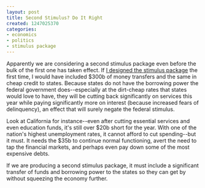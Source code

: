 ```yaml
---
layout: post
title: Second Stimulus? Do It Right
created: 1247025370
categories:
- economics
- politics
- stimulus package
---
```

Apparently we are considering a second stimulus package even before the bulk of the first one has taken effect. If <a href="http://dailycow.org/node/540">I designed the stimulus package</a> the first time, I would have included $300b of money transfers and the same in cheap credit to states. Because states do not have the borrowing power the federal government does--especially at the dirt-cheap rates that states would love to have, they will be cutting back significantly on services this year while paying significantly more on interest (because increased fears of delinquency), an effect that will surely negate the federal stimulus.

Look at California for instance--even after cutting essential services and even education funds, it's still over $20b short for the year. With one of the nation's highest unemployment rates, it cannot afford to cut spending--but it must. It needs the $35b to continue normal functioning, avert the need to tap the financial markets, and perhaps even pay down some of the most expensive debts.

If we are producing a second stimulus package, it must include a significant transfer of funds and borrowing power to the states so they can get by without squeezing the economy further.
